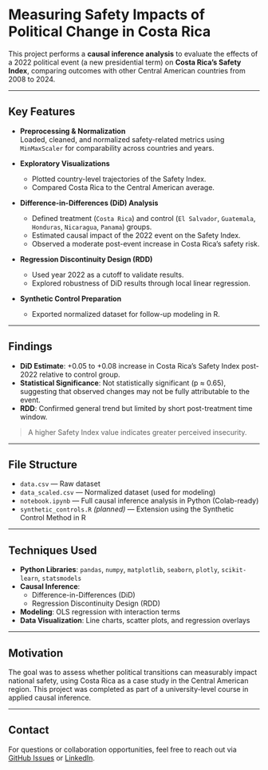 # Measuring Safety Impacts of Political Change in Costa Rica

This project performs a **causal inference analysis** to evaluate the effects of a 2022 political event (a new presidential term) on **Costa Rica’s Safety Index**, comparing outcomes with other Central American countries from 2008 to 2024.

---

## Key Features

- **Preprocessing & Normalization**  
  Loaded, cleaned, and normalized safety-related metrics using `MinMaxScaler` for comparability across countries and years.

- **Exploratory Visualizations**  
  - Plotted country-level trajectories of the Safety Index.
  - Compared Costa Rica to the Central American average.

- **Difference-in-Differences (DiD) Analysis**  
  - Defined treatment (`Costa Rica`) and control (`El Salvador`, `Guatemala`, `Honduras`, `Nicaragua`, `Panama`) groups.
  - Estimated causal impact of the 2022 event on the Safety Index.
  - Observed a moderate post-event increase in Costa Rica’s safety risk.

- **Regression Discontinuity Design (RDD)**  
  - Used year 2022 as a cutoff to validate results.
  - Explored robustness of DiD results through local linear regression.

- **Synthetic Control Preparation**  
  - Exported normalized dataset for follow-up modeling in R.

---

## Findings

- **DiD Estimate**: +0.05 to +0.08 increase in Costa Rica’s Safety Index post-2022 relative to control group.
- **Statistical Significance**: Not statistically significant (p ≈ 0.65), suggesting that observed changes may not be fully attributable to the event.
- **RDD**: Confirmed general trend but limited by short post-treatment time window.

> A higher Safety Index value indicates greater perceived insecurity.

---

## File Structure

- `data.csv` — Raw dataset
- `data_scaled.csv` — Normalized dataset (used for modeling)
- `notebook.ipynb` — Full causal inference analysis in Python (Colab-ready)
- `synthetic_controls.R` *(planned)* — Extension using the Synthetic Control Method in R

---

## Techniques Used

- **Python Libraries**: `pandas`, `numpy`, `matplotlib`, `seaborn`, `plotly`, `scikit-learn`, `statsmodels`
- **Causal Inference**:
  - Difference-in-Differences (DiD)
  - Regression Discontinuity Design (RDD)
- **Modeling**: OLS regression with interaction terms
- **Data Visualization**: Line charts, scatter plots, and regression overlays

---

## Motivation

The goal was to assess whether political transitions can measurably impact national safety, using Costa Rica as a case study in the Central American region. This project was completed as part of a university-level course in applied causal inference.

---

## Contact

For questions or collaboration opportunities, feel free to reach out via [GitHub Issues](../../issues) or [LinkedIn]([https://www.linkedin.com/in/YOUR-USERNAME](https://www.linkedin.com/in/josequeira/)).

